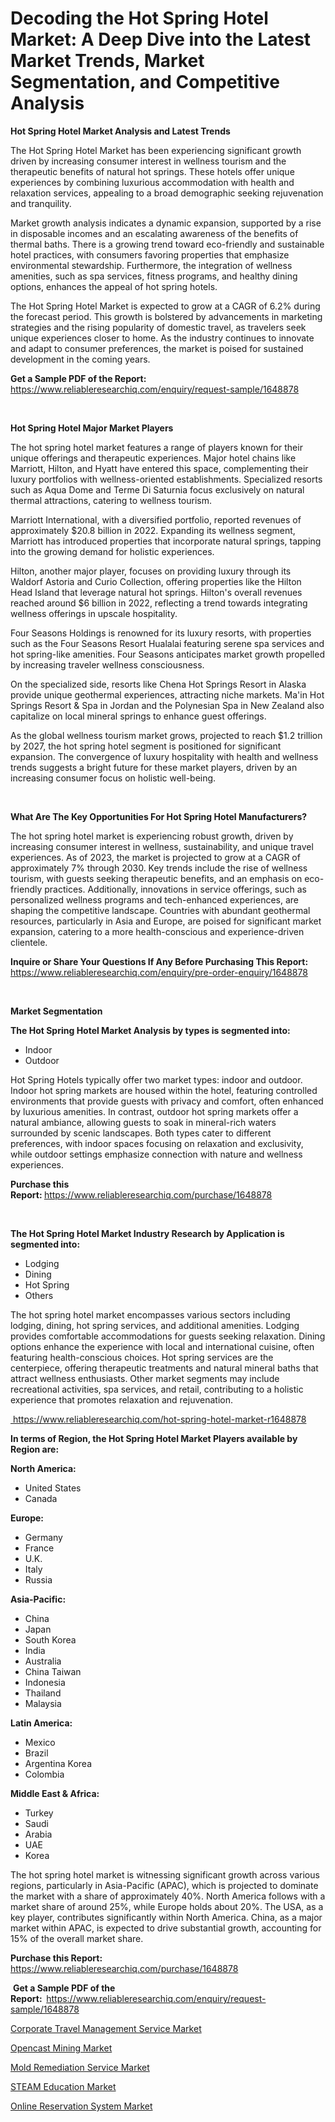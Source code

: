 <p><h1>Decoding the Hot Spring Hotel Market: A Deep Dive into the Latest Market Trends, Market Segmentation, and Competitive Analysis</h1></p><p><strong>Hot Spring Hotel Market Analysis and Latest Trends</strong></p>
<p><p>The Hot Spring Hotel Market has been experiencing significant growth driven by increasing consumer interest in wellness tourism and the therapeutic benefits of natural hot springs. These hotels offer unique experiences by combining luxurious accommodation with health and relaxation services, appealing to a broad demographic seeking rejuvenation and tranquility. </p><p>Market growth analysis indicates a dynamic expansion, supported by a rise in disposable incomes and an escalating awareness of the benefits of thermal baths. There is a growing trend toward eco-friendly and sustainable hotel practices, with consumers favoring properties that emphasize environmental stewardship. Furthermore, the integration of wellness amenities, such as spa services, fitness programs, and healthy dining options, enhances the appeal of hot spring hotels.</p><p>The Hot Spring Hotel Market is expected to grow at a CAGR of 6.2% during the forecast period. This growth is bolstered by advancements in marketing strategies and the rising popularity of domestic travel, as travelers seek unique experiences closer to home. As the industry continues to innovate and adapt to consumer preferences, the market is poised for sustained development in the coming years.</p></p>
<p><strong>Get a Sample PDF of the Report:&nbsp;</strong> <a href="https://www.reliableresearchiq.com/enquiry/request-sample/1648878?utm_campaign=1906&utm_medium=2&utm_source=Github&utm_content=ia&utm_term=09032025&utm_id=hot-spring-hotel">https://www.reliableresearchiq.com/enquiry/request-sample/1648878</a></p>
<p>&nbsp;</p>
<p><strong>Hot Spring Hotel Major Market Players</strong></p>
<p><p>The hot spring hotel market features a range of players known for their unique offerings and therapeutic experiences. Major hotel chains like Marriott, Hilton, and Hyatt have entered this space, complementing their luxury portfolios with wellness-oriented establishments. Specialized resorts such as Aqua Dome and Terme Di Saturnia focus exclusively on natural thermal attractions, catering to wellness tourism.</p><p>Marriott International, with a diversified portfolio, reported revenues of approximately $20.8 billion in 2022. Expanding its wellness segment, Marriott has introduced properties that incorporate natural springs, tapping into the growing demand for holistic experiences.</p><p>Hilton, another major player, focuses on providing luxury through its Waldorf Astoria and Curio Collection, offering properties like the Hilton Head Island that leverage natural hot springs. Hilton's overall revenues reached around $6 billion in 2022, reflecting a trend towards integrating wellness offerings in upscale hospitality.</p><p>Four Seasons Holdings is renowned for its luxury resorts, with properties such as the Four Seasons Resort Hualalai featuring serene spa services and hot spring-like amenities. Four Seasons anticipates market growth propelled by increasing traveler wellness consciousness.</p><p>On the specialized side, resorts like Chena Hot Springs Resort in Alaska provide unique geothermal experiences, attracting niche markets. Ma'in Hot Springs Resort & Spa in Jordan and the Polynesian Spa in New Zealand also capitalize on local mineral springs to enhance guest offerings.</p><p>As the global wellness tourism market grows, projected to reach $1.2 trillion by 2027, the hot spring hotel segment is positioned for significant expansion. The convergence of luxury hospitality with health and wellness trends suggests a bright future for these market players, driven by an increasing consumer focus on holistic well-being.</p></p>
<p>&nbsp;</p>
<p><strong>What Are The Key Opportunities For Hot Spring Hotel Manufacturers?</strong></p>
<p><p>The hot spring hotel market is experiencing robust growth, driven by increasing consumer interest in wellness, sustainability, and unique travel experiences. As of 2023, the market is projected to grow at a CAGR of approximately 7% through 2030. Key trends include the rise of wellness tourism, with guests seeking therapeutic benefits, and an emphasis on eco-friendly practices. Additionally, innovations in service offerings, such as personalized wellness programs and tech-enhanced experiences, are shaping the competitive landscape. Countries with abundant geothermal resources, particularly in Asia and Europe, are poised for significant market expansion, catering to a more health-conscious and experience-driven clientele.</p></p>
<p><strong>Inquire or Share Your Questions If Any Before Purchasing This Report:</strong> <a href="https://www.reliableresearchiq.com/enquiry/pre-order-enquiry/1648878?utm_campaign=1906&utm_medium=2&utm_source=Github&utm_content=ia&utm_term=09032025&utm_id=hot-spring-hotel">https://www.reliableresearchiq.com/enquiry/pre-order-enquiry/1648878</a></p>
<p>&nbsp;</p>
<p><strong>Market Segmentation</strong></p>
<p><strong>The Hot Spring Hotel Market Analysis by types is segmented into:</strong></p>
<p><ul><li>Indoor</li><li>Outdoor</li></ul></p>
<p><p>Hot Spring Hotels typically offer two market types: indoor and outdoor. Indoor hot spring markets are housed within the hotel, featuring controlled environments that provide guests with privacy and comfort, often enhanced by luxurious amenities. In contrast, outdoor hot spring markets offer a natural ambiance, allowing guests to soak in mineral-rich waters surrounded by scenic landscapes. Both types cater to different preferences, with indoor spaces focusing on relaxation and exclusivity, while outdoor settings emphasize connection with nature and wellness experiences.</p></p>
<p><strong>Purchase this Report:&nbsp;</strong><a href="https://www.reliableresearchiq.com/purchase/1648878?utm_campaign=1906&utm_medium=2&utm_source=Github&utm_content=ia&utm_term=09032025&utm_id=hot-spring-hotel">https://www.reliableresearchiq.com/purchase/1648878</a></p>
<p>&nbsp;</p>
<p><strong>The Hot Spring Hotel Market Industry Research by Application is segmented into:</strong></p>
<p><ul><li>Lodging</li><li>Dining</li><li>Hot Spring</li><li>Others</li></ul></p>
<p><p>The hot spring hotel market encompasses various sectors including lodging, dining, hot spring services, and additional amenities. Lodging provides comfortable accommodations for guests seeking relaxation. Dining options enhance the experience with local and international cuisine, often featuring health-conscious choices. Hot spring services are the centerpiece, offering therapeutic treatments and natural mineral baths that attract wellness enthusiasts. Other market segments may include recreational activities, spa services, and retail, contributing to a holistic experience that promotes relaxation and rejuvenation.</p></p>
<p><a href="https://www.reliableresearchiq.com/hot-spring-hotel-market-r1648878?utm_campaign=1906&utm_medium=2&utm_source=Github&utm_content=ia&utm_term=09032025&utm_id=hot-spring-hotel">&nbsp;https://www.reliableresearchiq.com/hot-spring-hotel-market-r1648878</a></p>
<p><strong>In terms of Region, the Hot Spring Hotel Market Players available by Region are:</strong></p>
<p>
    <p> <strong> North America: </strong>
        <ul>
            <li>United States</li>
            <li>Canada</li>
        </ul>
        </p> 
    <p> <strong> Europe: </strong>
        <ul>
            <li>Germany</li>
            <li>France</li>
            <li>U.K.</li>
            <li>Italy</li>
            <li>Russia</li>
        </ul>
        </p> 
    <p> <strong> Asia-Pacific: </strong>
        <ul>
            <li>China</li>
            <li>Japan</li>
            <li>South Korea</li>
            <li>India</li>
            <li>Australia</li>
            <li>China Taiwan</li>
            <li>Indonesia</li>
            <li>Thailand</li>
            <li>Malaysia</li>
        </ul>
        </p> 
    <p> <strong> Latin America: </strong>
        <ul>
            <li>Mexico</li>
            <li>Brazil</li>
            <li>Argentina Korea</li>
            <li>Colombia</li>
        </ul>
        </p> 
    <p> <strong> Middle East & Africa: </strong>
        <ul>
            <li>Turkey</li>
            <li>Saudi</li>
            <li>Arabia</li>
            <li>UAE</li>
            <li>Korea</li>
        </ul>
    </p>
    </p>
<p><p>The hot spring hotel market is witnessing significant growth across various regions, particularly in Asia-Pacific (APAC), which is projected to dominate the market with a share of approximately 40%. North America follows with a market share of around 25%, while Europe holds about 20%. The USA, as a key player, contributes significantly within North America. China, as a major market within APAC, is expected to drive substantial growth, accounting for 15% of the overall market share.</p></p>
<p><strong>Purchase this Report: </strong><a href="https://www.reliableresearchiq.com/purchase/1648878?utm_campaign=1906&utm_medium=2&utm_source=Github&utm_content=ia&utm_term=09032025&utm_id=hot-spring-hotel">https://www.reliableresearchiq.com/purchase/1648878</a></p>
<p>&nbsp;<strong>Get a Sample PDF of the Report:&nbsp;&nbsp;</strong><a href="https://www.reliableresearchiq.com/enquiry/request-sample/1648878?utm_campaign=1906&utm_medium=2&utm_source=Github&utm_content=ia&utm_term=09032025&utm_id=hot-spring-hotel">https://www.reliableresearchiq.com/enquiry/request-sample/1648878</a></p>
<p><strong></strong></p>
<p><p><a href="https://github.com/laingragle95/Market-Research-Report-List-1/blob/main/corporate-travel-management-service-market.md?utm_campaign=1906&utm_medium=2&utm_source=Github&utm_content=ia&utm_term=09032025&utm_id=hot-spring-hotel">Corporate Travel Management Service Market</a></p><p><a href="https://github.com/janotjuljo/Market-Research-Report-List-1/blob/main/opencast-mining-market.md?utm_campaign=1906&utm_medium=2&utm_source=Github&utm_content=ia&utm_term=09032025&utm_id=hot-spring-hotel">Opencast Mining Market</a></p><p><a href="https://github.com/uripeachrii/Market-Research-Report-List-1/blob/main/mold-remediation-service-market.md?utm_campaign=1906&utm_medium=2&utm_source=Github&utm_content=ia&utm_term=09032025&utm_id=hot-spring-hotel">Mold Remediation Service Market</a></p><p><a href="https://github.com/rakowpleetj1/Market-Research-Report-List-1/blob/main/steam-education-market.md?utm_campaign=1906&utm_medium=2&utm_source=Github&utm_content=ia&utm_term=09032025&utm_id=hot-spring-hotel">STEAM Education Market</a></p><p><a href="https://github.com/buenayankobl/Market-Research-Report-List-1/blob/main/online-reservation-system-market.md?utm_campaign=1906&utm_medium=2&utm_source=Github&utm_content=ia&utm_term=09032025&utm_id=hot-spring-hotel">Online Reservation System Market</a></p></p>